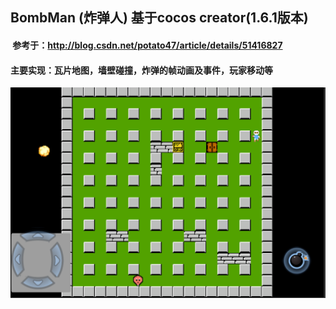 ## BombMan (炸弹人) 基于cocos creator(1.6.1版本)
####  参考于：http://blog.csdn.net/potato47/article/details/51416827

#### 主要实现：瓦片地图，墙壁碰撞，炸弹的帧动画及事件，玩家移动等



![ss](/QQ20171001-204547%402x-bombman.png)
